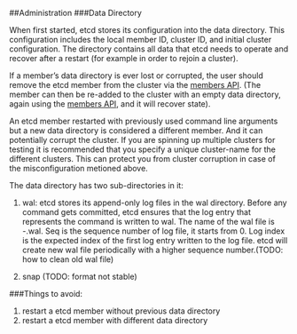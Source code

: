 ##Administration
###Data Directory

When first started, etcd stores its configuration into the data directory. This configuration includes the local member ID, cluster ID, and initial cluster configuration. The directory contains all data that etcd needs to operate and recover after a restart (for example in order to rejoin a cluster).

If a member’s data directory is ever lost or corrupted, the user should remove the etcd member from the cluster via the [members API][0]. (The member can then be re-added to the cluster with an empty data directory, again using the [members API][0], and it will recover state).

An etcd member restarted with previously used command line arguments but a new data directory is considered a different member. And it can potentially corrupt the cluster. If you are spinning up multiple clusters for testing it is recommended that you specify a unique cluster-name for the different clusters. This can protect you from cluster corruption in case of the misconfiguration metioned above.

The data directory has two sub-directories in it:

1. wal: etcd stores its append-only log files in the wal directory. Before any command gets committed, etcd ensures that the log entry that represents the command is written to wal. The name of the wal file is <seq>-<logindex>.wal. Seq is the sequence number of log file, it starts from 0. Log index is the expected index of the first log entry written to the log file. etcd will create new wal file periodically with a higher sequence number.(TODO: how to clean old wal file)

2. snap  (TODO: format not stable)

###Things to avoid:
1. restart a etcd member without previous data directory
2. restart a etcd member with different data directory

[0]: https://github.com/coreos/etcd/blob/master/Documentation/0.5/other_apis.md